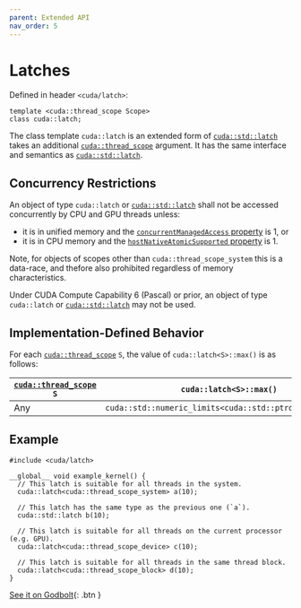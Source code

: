 ```yaml
---
parent: Extended API
nav_order: 5
---
```


# Latches

Defined in header `<cuda/latch>`:

```cuda
template <cuda::thread_scope Scope>
class cuda::latch;
```

The class template `cuda::latch` is an extended form of [`cuda::std::latch`]
  takes an additional [`cuda::thread_scope`] argument.
It has the same interface and semantics as [`cuda::std::latch`].

## Concurrency Restrictions

An object of type `cuda::latch` or [`cuda::std::latch`] shall not be accessed
  concurrently by CPU and GPU threads unless:
- it is in unified memory and the [`concurrentManagedAccess` property] is 1, or
- it is in CPU memory and the [`hostNativeAtomicSupported` property] is 1.

Note, for objects of scopes other than `cuda::thread_scope_system` this is a
  data-race, and thefore also prohibited regardless of memory characteristics.

Under CUDA Compute Capability 6 (Pascal) or prior, an object of type
  `cuda::latch` or [`cuda::std::latch`] may not be used.

## Implementation-Defined Behavior

For each [`cuda::thread_scope`] `S`, the value of `cuda::latch<S>::max()` is as
  follows:

| [`cuda::thread_scope`] `S` | `cuda::latch<S>::max()`                                  |
|----------------------------|----------------------------------------------------------|
| Any                        | `cuda::std::numeric_limits<cuda::std::ptrdiff_t>::max()` |

## Example

```cuda
#include <cuda/latch>

__global__ void example_kernel() {
  // This latch is suitable for all threads in the system.
  cuda::latch<cuda::thread_scope_system> a(10);

  // This latch has the same type as the previous one (`a`).
  cuda::std::latch b(10);

  // This latch is suitable for all threads on the current processor (e.g. GPU).
  cuda::latch<cuda::thread_scope_device> c(10);

  // This latch is suitable for all threads in the same thread block.
  cuda::latch<cuda::thread_scope_block> d(10);
}
```

[See it on Godbolt](https://godbolt.org/z/zcW167){: .btn }


[`cuda::thread_scope`]: ./thread_scopes.md

[`cuda::std::latch`]: https://en.cppreference.com/w/cpp/thread/latch

[`concurrentManagedAccess` property]: https://docs.nvidia.com/cuda/cuda-runtime-api/structcudaDeviceProp.html#structcudaDeviceProp_116f9619ccc85e93bc456b8c69c80e78b
[`hostNativeAtomicSupported` property]: https://docs.nvidia.com/cuda/cuda-runtime-api/structcudaDeviceProp.html#structcudaDeviceProp_1ef82fd7d1d0413c7d6f33287e5b6306f

